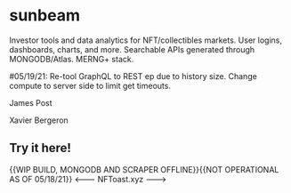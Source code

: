 # sunbeam

Investor tools and data analytics for NFT/collectibles markets. User logins, dashboards, charts, and more. Searchable APIs generated through MONGODB/Atlas.
MERNG+ stack.


#05/19/21:
Re-tool GraphQL to REST ep due to history size. Change compute to server side to limit get timeouts.


James Post

Xavier Bergeron

## Try it here! 

{{WIP BUILD, MONGODB AND SCRAPER OFFLINE}}{{NOT OPERATIONAL AS OF 05/18/21}}
<--- NFToast.xyz --->
